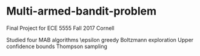 # Multi-armed-bandit-problem

Final Project for ECE 5555 Fall 2017 Cornell

Studied four MAB algorithms
\epsilon greedy
Boltzmann exploration
Upper confidence bounds
Thompson sampling
